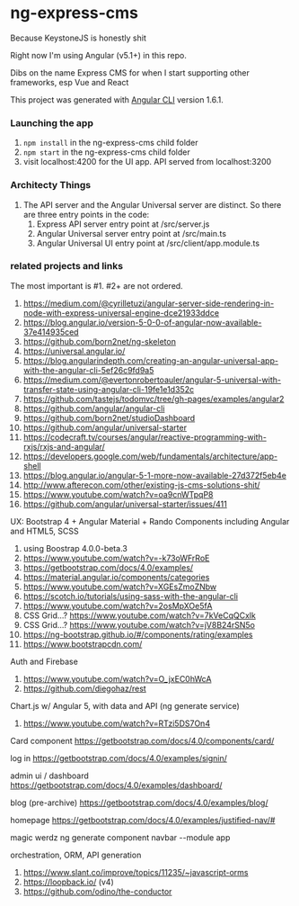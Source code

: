 # ng-express-cms
Because KeystoneJS is honestly shit

Right now I'm using Angular (v5.1+) in this repo.

Dibs on the name Express CMS for when I start supporting other frameworks, esp Vue and React

This project was generated with [Angular CLI](https://github.com/angular/angular-cli) version 1.6.1.

### Launching the app
1. `npm install` in the ng-express-cms child folder
1. `npm start` in the ng-express-cms child folder
1. visit localhost:4200 for the UI app. API served from localhost:3200

### Architecty Things
1. The API server and the Angular Universal server are distinct. So there are three entry points in the code:
    1. Express API server entry point at /src/server.js
    1. Angular Universal server entry point at /src/main.ts
    1. Angular Universal UI entry point at /src/client/app.module.ts

### related projects and links
The most important is #1. #2+ are not ordered.
1. https://medium.com/@cyrilletuzi/angular-server-side-rendering-in-node-with-express-universal-engine-dce21933ddce
1. https://blog.angular.io/version-5-0-0-of-angular-now-available-37e414935ced
1. https://github.com/born2net/ng-skeleton
1. https://universal.angular.io/
1. https://blog.angularindepth.com/creating-an-angular-universal-app-with-the-angular-cli-5ef26c9fd9a5
1. https://medium.com/@evertonrobertoauler/angular-5-universal-with-transfer-state-using-angular-cli-19fe1e1d352c
1. https://github.com/tastejs/todomvc/tree/gh-pages/examples/angular2
1. https://github.com/angular/angular-cli
1. https://github.com/born2net/studioDashboard
1. https://github.com/angular/universal-starter
1. https://codecraft.tv/courses/angular/reactive-programming-with-rxjs/rxjs-and-angular/
1. https://developers.google.com/web/fundamentals/architecture/app-shell
1. https://blog.angular.io/angular-5-1-more-now-available-27d372f5eb4e
1. http://www.afterecon.com/other/existing-js-cms-solutions-shit/
1. https://www.youtube.com/watch?v=oa9cnWTpqP8
1. https://github.com/angular/universal-starter/issues/411

UX: Bootstrap 4 + Angular Material + Rando Components including Angular and HTML5, SCSS
1. using Boostrap 4.0.0-beta.3
1. https://www.youtube.com/watch?v=-k73oWFrRoE
1. https://getbootstrap.com/docs/4.0/examples/
1. https://material.angular.io/components/categories
1. https://www.youtube.com/watch?v=XGEsZmoZNbw
1. https://scotch.io/tutorials/using-sass-with-the-angular-cli
1. https://www.youtube.com/watch?v=2osMpXOe5fA
1. CSS Grid...? https://www.youtube.com/watch?v=7kVeCqQCxlk
1. CSS Grid...? https://www.youtube.com/watch?v=jV8B24rSN5o
1. https://ng-bootstrap.github.io/#/components/rating/examples
1. https://www.bootstrapcdn.com/

Auth and Firebase
1. https://www.youtube.com/watch?v=O_jxEC0hWcA
1. https://github.com/diegohaz/rest

Chart.js w/ Angular 5, with data and API (ng generate service)
1. https://www.youtube.com/watch?v=RTzi5DS7On4

Card component
https://getbootstrap.com/docs/4.0/components/card/

log in
https://getbootstrap.com/docs/4.0/examples/signin/

admin ui / dashboard
https://getbootstrap.com/docs/4.0/examples/dashboard/

blog (pre-archive)
https://getbootstrap.com/docs/4.0/examples/blog/

homepage
https://getbootstrap.com/docs/4.0/examples/justified-nav/#

magic werdz
ng generate component navbar --module app

orchestration, ORM, API generation
1. https://www.slant.co/improve/topics/11235/~javascript-orms
1. https://loopback.io/ (v4)
1. https://github.com/odino/the-conductor
